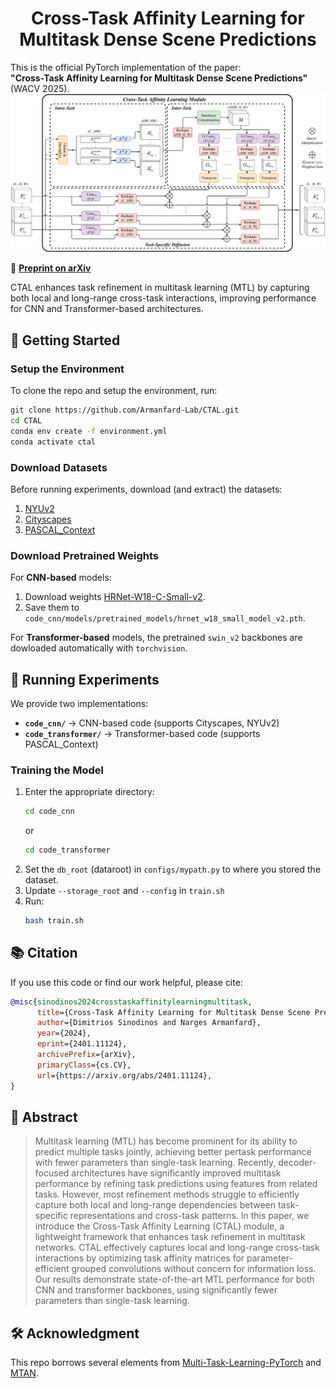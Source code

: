 <div align="center">
  <h1>Cross-Task Affinity Learning for Multitask Dense Scene Predictions</h1>
</div>

This is the official PyTorch implementation of the paper:  
**"Cross-Task Affinity Learning for Multitask Dense Scene Predictions"** (WACV 2025).   
![CTAL](CTAL.png)

🔗 **[Preprint on arXiv](https://arxiv.org/abs/2401.11124)** 

CTAL enhances task refinement in multitask learning (MTL) by capturing both local and long-range cross-task interactions, improving performance for CNN and Transformer-based architectures.

## **🚀 Getting Started**
### **Setup the Environment**

To clone the repo and setup the environment, run:
```sh
git clone https://github.com/Armanfard-Lab/CTAL.git
cd CTAL
conda env create -f environment.yml
conda activate ctal
```
### **Download Datasets**
Before running experiments, download (and extract) the datasets:
1. [NYUv2](https://www.dropbox.com/sh/86nssgwm6hm3vkb/AACrnUQ4GxpdrBbLjb6n-mWNa?dl=0)
2. [Cityscapes](https://www.dropbox.com/sh/gaw6vh6qusoyms6/AADwWi0Tp3E3M4B2xzeGlsEna?dl=0)
3. [PASCAL_Context](https://hkustconnect-my.sharepoint.com/:u:/g/personal/hyeae_connect_ust_hk/ER57KyZdEdxPtgMCai7ioV0BXCmAhYzwFftCwkTiMmuM7w?e=2Ex4ab)

### **Download Pretrained Weights**
For **CNN-based** models:
1. Download weights [HRNet-W18-C-Small-v2](https://github.com/HRNet/HRNet-Image-Classification).
2. Save them to ```code_cnn/models/pretrained_models/hrnet_w18_small_model_v2.pth```.

For **Transformer-based** models, the pretrained ```swin_v2``` backbones are dowloaded automatically with ```torchvision```.

## **🔧 Running Experiments**
We provide two implementations:
- **`code_cnn/`** → CNN-based code (supports Cityscapes, NYUv2) 
- **`code_transformer/`** → Transformer-based code (supports PASCAL_Context) 
### **Training the Model**
1. Enter the appropriate directory:
   ```sh
   cd code_cnn
   ``` 
   or
   ```sh
   cd code_transformer
   ```
2. Set the ```db_root``` (dataroot) in ```configs/mypath.py``` to where you stored the dataset.
3. Update `--storage_root` and `--config` in `train.sh`
4. Run:
   ```sh
   bash train.sh
   ```

## **📚 Citation**
If you use this code or find our work helpful, please cite:
```bibtex
@misc{sinodinos2024crosstaskaffinitylearningmultitask,
      title={Cross-Task Affinity Learning for Multitask Dense Scene Predictions}, 
      author={Dimitrios Sinodinos and Narges Armanfard},
      year={2024},
      eprint={2401.11124},
      archivePrefix={arXiv},
      primaryClass={cs.CV},
      url={https://arxiv.org/abs/2401.11124}, 
}
```

## **📖 Abstract**
> Multitask learning (MTL) has become prominent for its ability to predict multiple tasks jointly, achieving better pertask performance with fewer parameters than single-task learning. Recently, decoder-focused architectures have significantly improved multitask performance by refining task predictions using features from related tasks. However, most refinement methods struggle to efficiently capture both local and long-range dependencies between task-specific representations and cross-task patterns. In this paper, we introduce the Cross-Task Affinity Learning (CTAL) module, a lightweight framework that enhances task refinement in multitask networks. CTAL effectively captures local and long-range cross-task interactions by optimizing task affinity matrices for parameter-efficient grouped convolutions without concern for information loss. Our results demonstrate state-of-the-art MTL performance for both CNN and transformer backbones, using significantly fewer parameters than single-task learning.

## **🛠️ Acknowledgment**
This repo borrows several elements from [Multi-Task-Learning-PyTorch](https://github.com/SimonVandenhende/Multi-Task-Learning-PyTorch) and [MTAN](https://github.com/lorenmt/mtan).